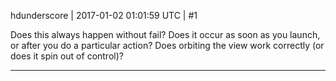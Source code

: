 hdunderscore | 2017-01-02 01:01:59 UTC | #1

Does this always happen without fail? Does it occur as soon as you launch, or after you do a particular action? Does orbiting the view work correctly (or does it spin out of control)?

-------------------------

